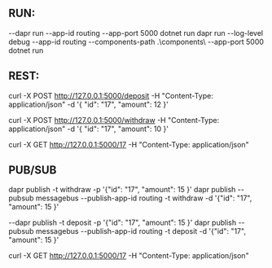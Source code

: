 ## RUN:

--dapr run --app-id routing --app-port 5000 dotnet run
dapr run --log-level debug --app-id routing --components-path .\components\ --app-port 5000 dotnet run

## REST:

curl -X POST http://127.0.0.1:5000/deposit -H "Content-Type: application/json" -d '{ \"id\": \"17\", \"amount\": 12 }'

curl -X POST http://127.0.0.1:5000/withdraw -H "Content-Type: application/json" -d '{ \"id\": \"17\", \"amount\": 10 }'

curl -X GET http://127.0.0.1:5000/17 -H "Content-Type: application/json"

## PUB/SUB

dapr publish -t withdraw -p '{\"id\": \"17\", \"amount\": 15 }'
dapr publish --pubsub messagebus --publish-app-id routing  -t withdraw -d '{\"id\": \"17\", \"amount\": 15 }'

--dapr publish -t deposit -p '{\"id\": \"17\", \"amount\": 15 }'
dapr publish --pubsub messagebus --publish-app-id routing  -t deposit -d '{\"id\": \"17\", \"amount\": 15 }'

curl -X GET http://127.0.0.1:5000/17 -H "Content-Type: application/json"